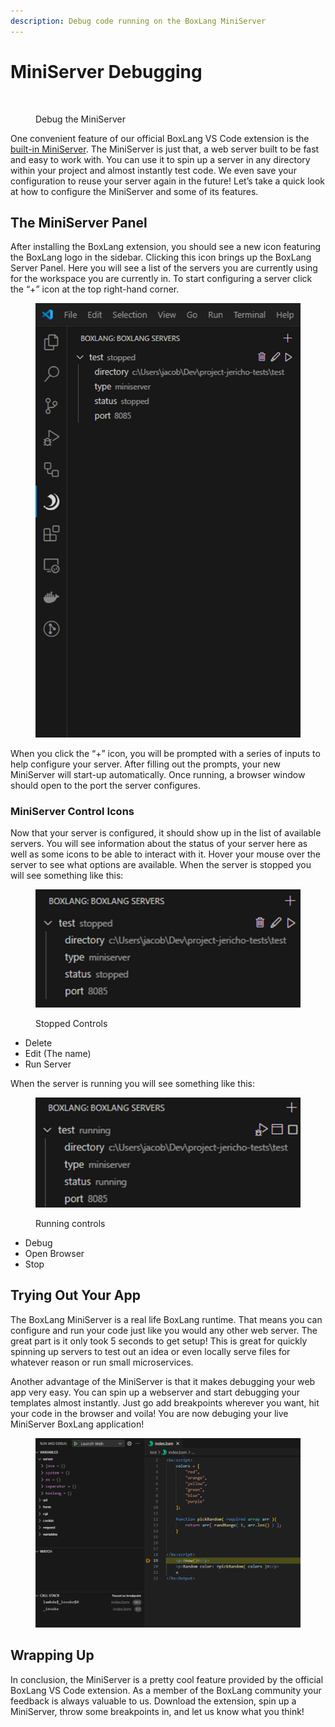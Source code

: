```yaml
---
description: Debug code running on the BoxLang MiniServer
---
```


# MiniServer Debugging

<figure><img src="../../../.gitbook/assets/miniserver.png" alt=""><figcaption><p>Debug the MiniServer</p></figcaption></figure>

One convenient feature of our official BoxLang VS Code extension is the [built-in MiniServer](../../running-boxlang/miniserver.md). The MiniServer is just that, a web server built to be fast and easy to work with. You can use it to spin up a server in any directory within your project and almost instantly test code. We even save your configuration to reuse your server again in the future! Let’s take a quick look at how to configure the MiniServer and some of its features.

## The MiniServer Panel

After installing the BoxLang extension, you should see a new icon featuring the BoxLang logo in the sidebar. Clicking this icon brings up the BoxLang Server Panel. Here you will see a list of the servers you are currently using for the workspace you are currently in. To start configuring a server click the “+” icon at the top right-hand corner.

<figure><img src="../../../.gitbook/assets/image (42).png" alt="" width="563"><figcaption></figcaption></figure>

When you click the “+” icon, you will be prompted with a series of inputs to help configure your server. After filling out the prompts, your new MiniServer will start-up automatically. Once running, a browser window should open to the port the server configures.

### MiniServer Control Icons

Now that your server is configured, it should show up in the list of available servers. You will see information about the status of your server here as well as some icons to be able to interact with it. Hover your mouse over the server to see what options are available.  When the server is stopped you will see something like this:

<figure><img src="../../../.gitbook/assets/image (43).png" alt="" width="563"><figcaption><p>Stopped Controls</p></figcaption></figure>

* Delete
* Edit (The name)
* Run Server

When the server is running you will see something like this:

<figure><img src="../../../.gitbook/assets/image (44).png" alt="" width="563"><figcaption><p>Running controls</p></figcaption></figure>

* Debug
* Open Browser
* Stop

## Trying Out Your App

The BoxLang MiniServer is a real life BoxLang runtime. That means you can configure and run your code just like you would any other web server. The great part is it only took 5 seconds to get setup! This is great for quickly spinning up servers to test out an idea or even locally serve files for whatever reason or run small microservices.

Another advantage of the MiniServer is that it makes debugging your web app very easy. You can spin up a webserver and start debugging your templates almost instantly.  Just go add breakpoints wherever you want, hit your code in the browser and voila! You are now debuging your live MiniServer BoxLang application!

<figure><img src="../../../.gitbook/assets/image (45).png" alt=""><figcaption></figcaption></figure>

## Wrapping Up

In conclusion, the MiniServer is a pretty cool feature provided by the official BoxLang VS Code extension. As a member of the BoxLang community your feedback is always valuable to us. Download the extension, spin up a MiniServer, throw some breakpoints in, and let us know what you think!
